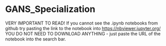 # GANS_Specialization
VERY IMPORTANT TO READ!
If you cannot see the .ipynb notebooks from github try pasting the link to the notebook into
https://nbviewer.jupyter.org/
YOU DO NOT NEED TO DOWNLOAD ANYTHING - just paste the URL of the notebook into the search bar.
